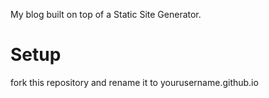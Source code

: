 My blog built on top of a Static Site Generator.

# Setup
fork this repository and rename it to yourusername.github.io
